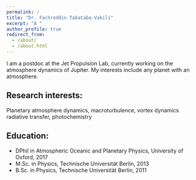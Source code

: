 ```yaml
---
permalink: /
title: "Dr. Fachreddin Tabataba-Vakili"
excerpt: "A "
author_profile: true
redirect_from: 
  - /about/
  - /about.html
---
```


I am a postdoc at the Jet Propulsion Lab, currently working on the atmosphere dynamics of Jupiter. 
My interests include any planet with an atmosphere.

Research interests:
-----
Planetary atmosphere dynamics, macroturbulence, vortex dynamics radiative transfer, photochemistry

Education:
-----
  * DPhil in Atmospheric Oceanic and Planetary Physics, University of Oxford, 2017
  * M.Sc. in Physics, Technische Universität Berlin, 2013
  * B.Sc. in Physics, Technische Universität Berlin, 2011



